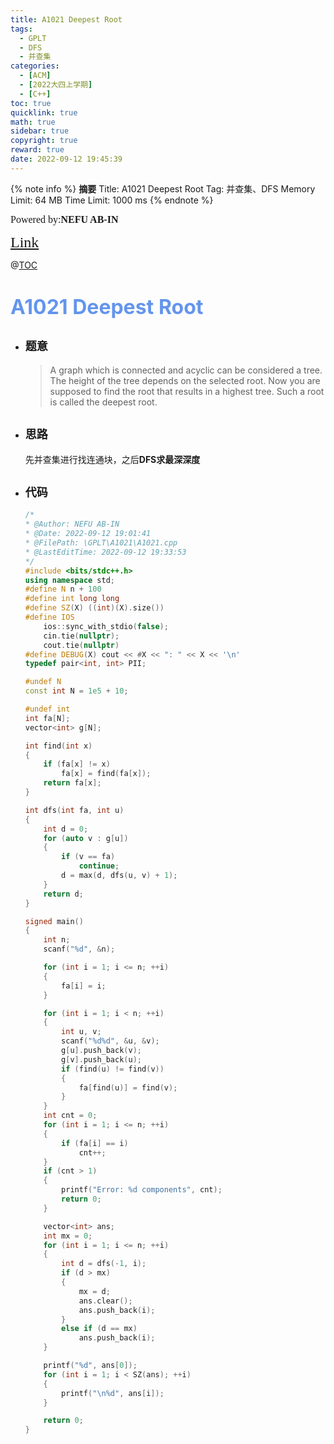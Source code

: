 ```yaml
---
title: A1021 Deepest Root
tags:
  - GPLT
  - DFS
  - 并查集
categories:
  - [ACM] 
  - [2022大四上学期] 
  - [C++]
toc: true
quicklink: true
math: true
sidebar: true
copyright: true
reward: true
date: 2022-09-12 19:45:39
---
```



{% note info %}
**摘要**
Title: A1021 Deepest Root
Tag: 并查集、DFS
Memory Limit: 64 MB
Time Limit: 1000 ms
{% endnote %}
<!-- more -->

<font size=3 face=楷体>Powered by:**NEFU AB-IN**</font>

<font color=#FFA500 size=5 face=楷体>[Link](https://pintia.cn/problem-sets/994805342720868352/problems/994805482919673856)</font>

@[TOC](文章目录)

# <font color=#6495ED size=6>A1021 Deepest Root</font>

* ## <font size=4 face=粗体>题意</font>

  >A graph which is connected and acyclic can be considered a tree. The height of the tree depends on the selected root. Now you are supposed to find the root that results in a highest tree. Such a root is called the deepest root.

* ## <font size=4 face=粗体>思路</font>

  先并查集进行找连通块，之后**DFS求最深深度**

* ## <font size=4 face=粗体>代码</font>

  ```cpp
  /*
  * @Author: NEFU AB-IN
  * @Date: 2022-09-12 19:01:41
  * @FilePath: \GPLT\A1021\A1021.cpp
  * @LastEditTime: 2022-09-12 19:33:53
  */
  #include <bits/stdc++.h>
  using namespace std;
  #define N n + 100
  #define int long long
  #define SZ(X) ((int)(X).size())
  #define IOS                                                                                                            \
      ios::sync_with_stdio(false);                                                                                       \
      cin.tie(nullptr);                                                                                                  \
      cout.tie(nullptr)
  #define DEBUG(X) cout << #X << ": " << X << '\n'
  typedef pair<int, int> PII;

  #undef N
  const int N = 1e5 + 10;

  #undef int
  int fa[N];
  vector<int> g[N];

  int find(int x)
  {
      if (fa[x] != x)
          fa[x] = find(fa[x]);
      return fa[x];
  }

  int dfs(int fa, int u)
  {
      int d = 0;
      for (auto v : g[u])
      {
          if (v == fa)
              continue;
          d = max(d, dfs(u, v) + 1);
      }
      return d;
  }

  signed main()
  {
      int n;
      scanf("%d", &n);

      for (int i = 1; i <= n; ++i)
      {
          fa[i] = i;
      }

      for (int i = 1; i < n; ++i)
      {
          int u, v;
          scanf("%d%d", &u, &v);
          g[u].push_back(v);
          g[v].push_back(u);
          if (find(u) != find(v))
          {
              fa[find(u)] = find(v);
          }
      }
      int cnt = 0;
      for (int i = 1; i <= n; ++i)
      {
          if (fa[i] == i)
              cnt++;
      }
      if (cnt > 1)
      {
          printf("Error: %d components", cnt);
          return 0;
      }

      vector<int> ans;
      int mx = 0;
      for (int i = 1; i <= n; ++i)
      {
          int d = dfs(-1, i);
          if (d > mx)
          {
              mx = d;
              ans.clear();
              ans.push_back(i);
          }
          else if (d == mx)
              ans.push_back(i);
      }

      printf("%d", ans[0]);
      for (int i = 1; i < SZ(ans); ++i)
      {
          printf("\n%d", ans[i]);
      }

      return 0;
  }
  ```
